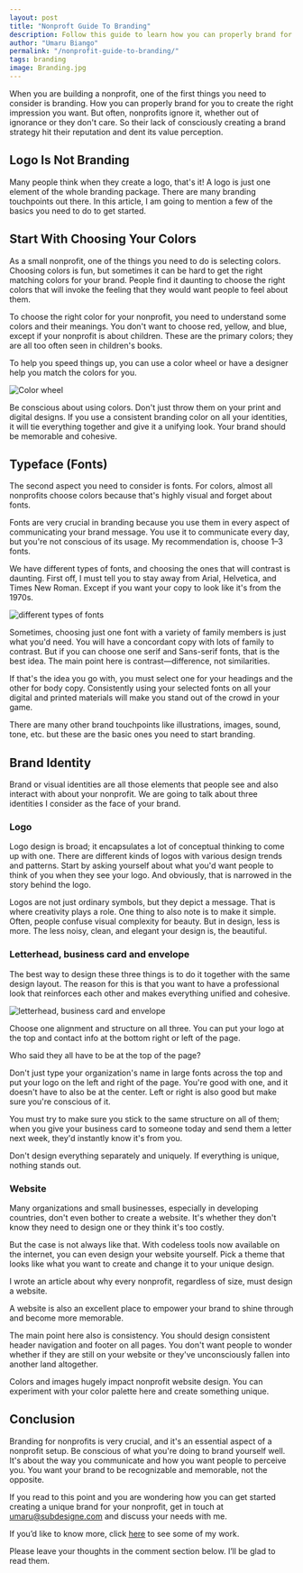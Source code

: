 ```yaml
---
layout: post
title: "Nonproft Guide To Branding"
description: Follow this guide to learn how you can properly brand for you to create the right impression you want.
author: "Umaru Biango"
permalink: "/nonprofit-guide-to-branding/"
tags: branding
image: Branding.jpg
---
```


When you are building a nonprofit, one of the first things you need to consider is branding. How you can properly brand for you to create the right impression you want. But often, nonprofits ignore it, whether out of ignorance or they don't care. So their lack of consciously creating a brand strategy hit their reputation and dent its value perception.   

## Logo Is Not Branding
Many people think when they create a logo, that's it! A logo is just one element of the whole branding package. There are many branding touchpoints out there. In this article, I am going to mention a few of the basics you need to do to get started. 

## Start With Choosing Your Colors
As a small nonprofit, one of the things you need to do is selecting colors. Choosing colors is fun, but sometimes it can be hard to get the right matching colors for your brand. People find it daunting to choose the right colors that will invoke the feeling that they would want people to feel about them. 

To choose the right color for your nonprofit, you need to understand some colors and their meanings. You don't want to choose red, yellow, and blue, except if your nonprofit is about children. These are the primary colors; they are all too often seen in children's books. 

To help you speed things up, you can use a color wheel or have a designer help you match the colors for you.

![Color wheel](https://github.com/SUBiango/blog/blob/gh-pages/assets/img/Color-wheel.jpg)

Be conscious about using colors. Don't just throw them on your print and digital designs. If you use a consistent branding color on all your identities, it will tie everything together and give it a unifying look. Your brand should be memorable and cohesive. 

## Typeface (Fonts)
The second aspect you need to consider is fonts. For colors, almost all nonprofits choose colors because that's highly visual and forget about fonts.

Fonts are very crucial in branding because you use them in every aspect of communicating your brand message. You use it to communicate every day, but you're not conscious of its usage. My recommendation is, choose 1–3 fonts.

We have different types of fonts, and choosing the ones that will contrast is daunting. First off, I must tell you to stay away from Arial, Helvetica, and Times New Roman. Except if you want your copy to look like it's from the 1970s.

![different types of fonts](https://github.com/SUBiango/blog/blob/gh-pages/assets/img/Difference-typefaces.jpg)

Sometimes, choosing just one font with a variety of family members is just what you'd need. You will have a concordant copy with lots of family to contrast. But if you can choose one serif and Sans-serif fonts, that is the best idea. The main point here is contrast—difference, not similarities. 

If that's the idea you go with, you must select one for your headings and the other for body copy. Consistently using your selected fonts on all your digital and printed materials will make you stand out of the crowd in your game.  

There are many other brand touchpoints like illustrations, images, sound, tone, etc. but these are the basic ones you need to start branding. 

## Brand Identity
Brand or visual identities are all those elements that people see and also interact with about your nonprofit. We are going to talk about three identities I consider as the face of your brand. 

### Logo
Logo design is broad; it encapsulates a lot of conceptual thinking to come up with one. There are different kinds of logos with various design trends and patterns. Start by asking yourself about what you'd want people to think of you when they see your logo. And obviously, that is narrowed in the story behind the logo. 

Logos are not just ordinary symbols, but they depict a message. That is where creativity plays a role. One thing to also note is to make it simple. Often, people confuse visual complexity for beauty. But in design, less is more. The less noisy, clean, and elegant your design is, the beautiful.  

### Letterhead, business card and envelope
The best way to design these three things is to do it together with the same design layout. The reason for this is that you want to have a professional look that reinforces each other and makes everything unified and cohesive. 

![letterhead, business card and envelope](https://github.com/SUBiango/blog/blob/gh-pages/assets/img/Brand-elements.jpg)

Choose one alignment and structure on all three. You can put your logo at the top and contact info at the bottom right or left of the page.  

Who said they all have to be at the top of the page?

Don't just type your organization's name in large fonts across the top and put your logo on the left and right of the page. You're good with one, and it doesn't have to also be at the center. Left or right is also good but make sure you're conscious of it. 

You must try to make sure you stick to the same structure on all of them; when you give your business card to someone today and send them a letter next week, they'd instantly know it's from you. 

Don't design everything separately and uniquely. If everything is unique, nothing stands out. 

### Website
Many organizations and small businesses, especially in developing countries, don't even bother to create a website. It's whether they don't know they need to design one or they think it's too costly.  

But the case is not always like that. With codeless tools now available on the internet, you can even design your website yourself. Pick a theme that looks like what you want to create and change it to your unique design.

I wrote an article about why every nonprofit, regardless of size, must design a website.

A website is also an excellent place to empower your brand to shine through and become more memorable. 

The main point here also is consistency. You should design consistent header navigation and footer on all pages. You don't want people to wonder whether if they are still on your website or they've unconsciously fallen into another land altogether. 

Colors and images hugely impact nonprofit website design. You can experiment with your color palette here and create something unique. 

## Conclusion
Branding for nonprofits is very crucial, and it's an essential aspect of a nonprofit setup. Be conscious of what you're doing to brand yourself well. It's about the way you communicate and how you want people to perceive you. You want your brand to be recognizable and memorable, not the opposite. 

If you read to this point and you are wondering how you can get started creating a unique brand for your nonprofit, get in touch at umaru@subdesigne.com and discuss your needs with me. 

If you’d like to know more, click [here](https://subdesigne.com/) to see some of my work.

Please leave your thoughts in the comment section below. I’ll be glad to read them. 

